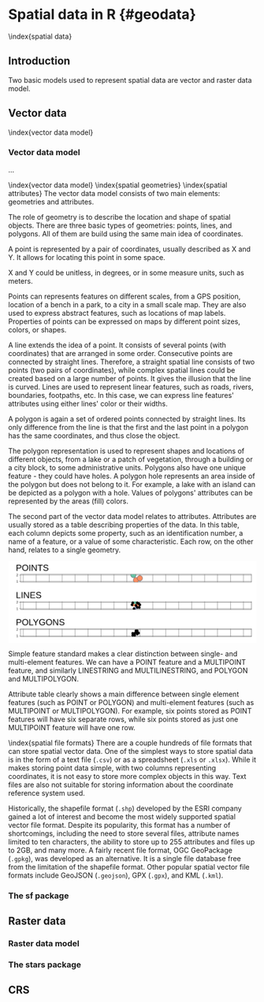 # Spatial data in R {#geodata}
<!-- # Geographic data in R {#geodata} -->
<!-- to discuss -->

\index{spatial data}

## Introduction

Two basic models used to represent spatial data are vector and raster data model.
<!-- - few introduction sections -->
<!-- - mention GDAL, PROJ, and GEOS -->
<!-- - references to the next sections -->
<!-- - maybe also references to some books (either here or in the next section or both) -->
<!-- - maybe also mention some data sources -->

## Vector data

\index{vector data model}

<!-- - one/two intro sentences -->
<!-- - including r packages used for vector representation -->

### Vector data model

...

\index{vector data model}
\index{spatial geometries}
\index{spatial attributes}
The vector data model consists of two main elements: geometries and attributes.

The role of geometry is to describe the location and shape of spatial objects.
There are three basic types of geometries: points, lines, and polygons.
All of them are build using the same main idea of coordinates.

A point is represented by a pair of coordinates, usually described as X and Y.
It allows for locating this point in some space.
<!-- short CRS intro -->
X and Y could be unitless, in degrees, or in some measure units, such as meters.
<!-- maybe ref to CRS section here -->
Points can represents features on different scales, from a GPS position, location of a bench in a park, to a city in a small scale map.
They are also used to express abstract features, such as locations of map labels.
Properties of points<!--,such as ...--> can be expressed on maps by different point sizes, colors, or shapes<!--(markers/images) -->.

A line extends the idea of a point.
It consists of several points (with coordinates)<!--vertex--> that are arranged in some order.
Consecutive points are connected by straight lines.
Therefore, a straight spatial line consists of two points (two pairs of coordinates), while complex spatial lines could be created based on a large number of points.<!--to rewrite-->
It gives the illusion that the line is curved. 
Lines are used to represent linear features, such as roads, rivers, boundaries, footpaths, etc. 
In this case, we can express line features' attributes using either lines' color or their widths.
<!-- ways to adjust lines aesthetics: colors, lwd (line width) -->
<!-- in theory lty could be also used - but it is not implemented in tmap -->

A polygon is again a set of ordered points connected by straight lines. 
Its only difference from the line is that the first and the last point in a polygon has the same coordinates, and thus close the object.
<!-- examples of polygons -->
The polygon representation is used to represent shapes and locations of different objects, from a lake or a patch of vegetation, through a building or a city block, to some administrative units. 
Polygons also have one unique feature - they could have holes. 
A polygon hole represents an area inside of the polygon but does not belong to it.
For example, a lake with an island can be depicted as a polygon with a hole.
Values of polygons' attributes can be represented by the areas (fill) colors.

The second part of the vector data model relates to attributes. 
Attributes are usually stored as a table describing properties of the data.
In this table, each column depicts some property, such as an identification number, a name of a feature, or a value of some characteristic.
Each row, on the other hand, relates to a single geometry. 







<img src="02-geodata_files/figure-html/unnamed-chunk-4-1.png" width="672" style="display: block; margin: auto;" />

<!-- several implementations of this data model -->
<!-- including simple feature -->
<!-- what is a feature -->
Simple feature standard makes a clear distinction between single- and multi-element features.
We can have a POINT feature and a MULTIPOINT feature, and similarly LINESTRING and MULTILINESTRING, and POLYGON and MULTIPOLYGON.
<!-- multielements -->
Attribute table clearly shows a main difference between single element features (such as POINT or POLYGON) and multi-element features (such as MULTIPOINT or MULTIPOLYGON).
For example, six points stored as POINT features will have six separate rows, while six points stored as just one MULTIPOINT feature will have one row.
<!-- redundancy -->
<!-- Example -->
<!-- additional geometries -->







<!-- additional dimensions: -->
<!-- - more than two coordinates (XYZM) -->
<!-- - multiobjects -->
<!-- - additional geometries -->

<!-- - what is the vector data model (point coordinates) -->
<!-- - examples -->
<!-- - what's the simple features standard -->
<!-- - main geometry types -->
<!-- - relation between geometries and attributes -->

\index{spatial file formats}
There are a couple hundreds of file formats that can store spatial vector data.
One of the simplest ways to store spatial data is in the form of a text file (`.csv`) or as a spreadsheet (`.xls` or `.xlsx`). 
While it makes storing point data simple, with two columns representing coordinates, it is not easy to store more complex objects in this way.
Text files are also not suitable for storing information about the coordinate reference system used.
<!--ref to the CRS section??-->
Historically, the shapefile format (`.shp`) developed by the ESRI company gained a lot of interest and become the most widely supported spatial vector file format. 
Despite its popularity, this format has a number of shortcomings, including the need to store several files, attribute names limited to ten characters, the ability to store up to 255 attributes and files up to 2GB, and many more.
A fairly recent file format, OGC GeoPackage (`.gpkg`), was developed as an alternative. 
It is a single file database free from the limitation of the shapefile format.
Other popular spatial vector file formats include GeoJSON (`.geojson`), GPX (`.gpx`), and KML (`.kml`). 
<!-- - advantages/disadvantages -->
<!-- - example figure (similar to the one in geocompr, but made with tmap) -->

### The sf package

<!-- "Vector data provide a way to represent real world features" -->
<!-- - how the sf objects are organized -->
<!-- - how to read sf objects from files -->
<!-- - where to find info on how to operate on sf objects -->
<!-- - https://geocompr.github.io/ -->
<!-- - vector simplification? -->
<!-- - stars proxy -->

## Raster data

<!-- one/two intro sentences -->
<!-- including r packages used for raster representation -->

### Raster data model

<!-- - raster data model (grid) -->
<!-- - contionous and categorical rasters -->
<!-- - examples -->
<!-- - single layer rasters vs multilayer rasters -->
<!-- - storing bands vs attributes (either here or in the next section) (data cubes) -->
<!-- - rbg rasters -->
<!-- - regular, rotated, sheared, rectilinear and curvilinear rasters -->
<!-- - raster file formats -->

### The stars package

<!-- - how the stars objects are organized -->
<!-- - how to read stars objects from files -->
<!-- - including reading chunks, changing resolution, and selecting bands -->
<!-- - where to find info on how to operate on stars objects -->
<!-- - https://r-spatial.github.io/stars/index.html -->
<!-- - advice: sometimes/often it is better to prepare spatial object before the mapping, than trying to over-customize the map -->
<!-- - stars proxy -->


## CRS
<!-- mtennekes part -->
